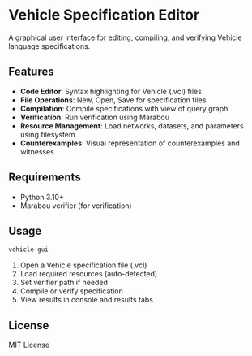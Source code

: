 # Vehicle Specification Editor

A graphical user interface for editing, compiling, and verifying Vehicle language specifications.

## Features

- **Code Editor**: Syntax highlighting for Vehicle (.vcl) files
- **File Operations**: New, Open, Save for specification files
- **Compilation**: Compile specifications with view of query graph
- **Verification**: Run verification using Marabou
- **Resource Management**: Load networks, datasets, and parameters using filesystem
- **Counterexamples**: Visual representation of counterexamples and witnesses

## Requirements

- Python 3.10+
- Marabou verifier (for verification)

## Usage

```bash
vehicle-gui
```

1. Open a Vehicle specification file (.vcl)
2. Load required resources (auto-detected)
3. Set verifier path if needed
4. Compile or verify specification
5. View results in console and results tabs

## License

MIT License

